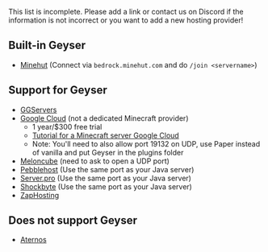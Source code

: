 This list is incomplete. Please add a link or contact us on Discord if the information is not incorrect or you want to add a new hosting provider!

## Built-in Geyser
* [Minehut](https://minehut.com/) (Connect via `bedrock.minehut.com` and do `/join <servername>`)

## Support for Geyser
* [GGServers](https://ggservers.com/)
* [Google Cloud](https://cloud.google.com/) (not a dedicated Minecraft provider)
  - 1 year/$300 free trial
  - [Tutorial for a Minecraft server Google Cloud](https://cloud.google.com/solutions/gaming/minecraft-server)
  - Note: You'll need to also allow port 19132 on UDP, use Paper instead of vanilla and put Geyser in the plugins folder
* [Meloncube](https://www.meloncube.net/) (need to ask to open a UDP port)
* [Pebblehost](https://pebblehost.com/) (Use the same port as your Java server)
* [Server.pro](https://server.pro) (Use the same port as your Java server)
* [Shockbyte](https://shockbyte.com/) (Use the same port as your Java server)
* [ZapHosting](https://zap-hosting.com/en/)

## Does not support Geyser
* [Aternos](https://aternos.org/)